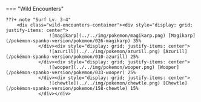

=== "Wild Encounters"


	???+ note "Surf Lv. 3-4"
		<div class="wild-encounters-container"><div style="display: grid; justify-items: center">
                    ![magikarp](../../img/pokemon/magikarp.png) [Magikarp](/pokémon-spanko-version/pokemon/026-magikarp) 35%
                </div><div style="display: grid; justify-items: center">
                    ![azurill](../../img/pokemon/azurill.png) [Azurill](/pokémon-spanko-version/pokemon/010-azurill) 25%
                </div><div style="display: grid; justify-items: center">
                    ![wooper](../../img/pokemon/wooper.png) [Wooper](/pokémon-spanko-version/pokemon/033-wooper) 25%
                </div><div style="display: grid; justify-items: center">
                    ![chewtle](../../img/pokemon/chewtle.png) [Chewtle](/pokémon-spanko-version/pokemon/158-chewtle) 15%
                </div></div>



